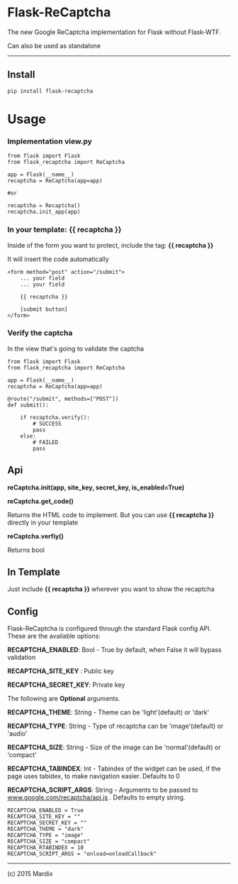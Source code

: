 # Flask-ReCaptcha

The new Google ReCaptcha implementation for Flask without Flask-WTF.

Can also be used as standalone

---

## Install

    pip install flask-recaptcha

# Usage

### Implementation view.py

    from flask import Flask
    from flask_recaptcha import ReCaptcha

    app = Flask(__name__)
    recaptcha = ReCaptcha(app=app)
    
    #or 
    
    recaptcha = Recaptcha()
    recaptcha.init_app(app)
    

### In your template: **{{ recaptcha }}**

Inside of the form you want to protect, include the tag: **{{ recaptcha }}**

It will insert the code automatically


    <form method="post" action="/submit">
        ... your field
        ... your field

        {{ recaptcha }}

        [submit button]
    </form>


### Verify the captcha

In the view that's going to validate the captcha

    from flask import Flask
    from flask_recaptcha import ReCaptcha

    app = Flask(__name__)
    recaptcha = ReCaptcha(app=app)

    @route("/submit", methods=["POST"])
    def submit():

        if recaptcha.verify():
            # SUCCESS
            pass
        else:
            # FAILED
            pass


## Api

**reCaptcha.__init__(app, site_key, secret_key, is_enabled=True)**

**reCaptcha.get_code()**

Returns the HTML code to implement. But you can use
**{{ recaptcha }}** directly in your template

**reCaptcha.verfiy()**

Returns bool

## In Template

Just include **{{ recaptcha }}** wherever you want to show the recaptcha


## Config

Flask-ReCaptcha is configured through the standard Flask config API.
These are the available options:

**RECAPTCHA_ENABLED**: Bool - True by default, when False it will bypass validation

**RECAPTCHA_SITE_KEY** : Public key

**RECAPTCHA_SECRET_KEY**: Private key

The following are **Optional** arguments.

**RECAPTCHA_THEME**: String - Theme can be 'light'(default) or 'dark'

**RECAPTCHA_TYPE**: String - Type of recaptcha can be 'image'(default) or 'audio'

**RECAPTCHA_SIZE**: String - Size of the image can be 'normal'(default) or 'compact'

**RECAPTCHA_TABINDEX**: Int - Tabindex of the widget can be used, if the page uses tabidex, to make navigation easier. Defaults to 0

**RECAPTCHA_SCRIPT_ARGS**: String - Arguments to be passed to www.google.com/recaptcha/api.js . Defaults to empty string. 

    RECAPTCHA_ENABLED = True
    RECAPTCHA_SITE_KEY = ""
    RECAPTCHA_SECRET_KEY = ""
    RECAPTCHA_THEME = "dark"
    RECAPTCHA_TYPE = "image"
    RECAPTCHA_SIZE = "compact"
    RECAPTCHA_RTABINDEX = 10
    RECAPTCHA_SCRIPT_ARGS = "onload=onloadCallback"
---

(c) 2015 Mardix

